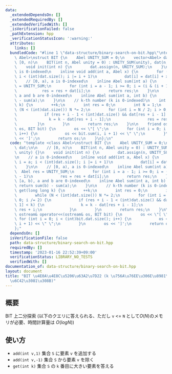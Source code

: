 ```yaml
---
data:
  _extendedDependsOn: []
  _extendedRequiredBy: []
  _extendedVerifiedWith: []
  _isVerificationFailed: false
  _pathExtension: hpp
  _verificationStatusIcon: ':warning:'
  attributes:
    links: []
  bundledCode: "#line 1 \"data-structure/binary-search-on-bit.hpp\"\ntemplate <class\
    \ Abel>\nstruct BIT {\n    Abel UNITY_SUM = 0;\n    vector<Abel> dat;\n\n    //\
    \ [0, n)\n    BIT(int n, Abel unity = 0) : UNITY_SUM(unity), dat(n, unity) {}\n\
    \    void init(int n) {\n        dat.assign(n, UNITY_SUM);\n    }\n\n    // a\
    \ is 0-indexed\n    inline void add(int a, Abel x) {\n        for (int i = a;\
    \ i < (int)dat.size(); i |= i + 1)\n            dat[i] = dat[i] + x;\n    }\n\n\
    \    // [0, a), a is 0-indexed\n    inline Abel sum(int a) {\n        Abel res\
    \ = UNITY_SUM;\n        for (int i = a - 1; i >= 0; i = (i & (i + 1)) - 1)\n \
    \           res = res + dat[i];\n        return res;\n    }\n\n    // [a, b),\
    \ a and b are 0-indexed\n    inline Abel sum(int a, int b) {\n        return sum(b)\
    \ - sum(a);\n    }\n\n    // k-th number (k is 0-indexed)\n    int get(long long\
    \ k) {\n        ++k;\n        int res = 0;\n        int N = 1;\n        while\
    \ (N < (int)dat.size()) N *= 2;\n        for (int i = N / 2; i > 0; i /= 2) {\n\
    \            if (res + i - 1 < (int)dat.size() && dat[res + i - 1] < k) {\n  \
    \              k = k - dat[res + i - 1];\n                res = res + i;\n   \
    \         }\n        }\n        return res;\n    }\n\n    friend ostream& operator<<(ostream&\
    \ os, BIT bit) {\n        os << \"[ \";\n        for (int i = 0; i < (int)bit.dat.size();\
    \ i++) {\n            os << bit.sum(i, i + 1) << \" \";\n        }\n        os\
    \ << ']';\n        return os;\n    }\n};\n"
  code: "template <class Abel>\nstruct BIT {\n    Abel UNITY_SUM = 0;\n    vector<Abel>\
    \ dat;\n\n    // [0, n)\n    BIT(int n, Abel unity = 0) : UNITY_SUM(unity), dat(n,\
    \ unity) {}\n    void init(int n) {\n        dat.assign(n, UNITY_SUM);\n    }\n\
    \n    // a is 0-indexed\n    inline void add(int a, Abel x) {\n        for (int\
    \ i = a; i < (int)dat.size(); i |= i + 1)\n            dat[i] = dat[i] + x;\n\
    \    }\n\n    // [0, a), a is 0-indexed\n    inline Abel sum(int a) {\n      \
    \  Abel res = UNITY_SUM;\n        for (int i = a - 1; i >= 0; i = (i & (i + 1))\
    \ - 1)\n            res = res + dat[i];\n        return res;\n    }\n\n    //\
    \ [a, b), a and b are 0-indexed\n    inline Abel sum(int a, int b) {\n       \
    \ return sum(b) - sum(a);\n    }\n\n    // k-th number (k is 0-indexed)\n    int\
    \ get(long long k) {\n        ++k;\n        int res = 0;\n        int N = 1;\n\
    \        while (N < (int)dat.size()) N *= 2;\n        for (int i = N / 2; i >\
    \ 0; i /= 2) {\n            if (res + i - 1 < (int)dat.size() && dat[res + i -\
    \ 1] < k) {\n                k = k - dat[res + i - 1];\n                res =\
    \ res + i;\n            }\n        }\n        return res;\n    }\n\n    friend\
    \ ostream& operator<<(ostream& os, BIT bit) {\n        os << \"[ \";\n       \
    \ for (int i = 0; i < (int)bit.dat.size(); i++) {\n            os << bit.sum(i,\
    \ i + 1) << \" \";\n        }\n        os << ']';\n        return os;\n    }\n\
    };"
  dependsOn: []
  isVerificationFile: false
  path: data-structure/binary-search-on-bit.hpp
  requiredBy: []
  timestamp: '2023-01-16 22:52:39+09:00'
  verificationStatus: LIBRARY_NO_TESTS
  verifiedWith: []
documentation_of: data-structure/binary-search-on-bit.hpp
layout: document
title: "BIT \u4E0A\u4E8C\u5206\u63A2\u7D22 (k \u756A\u76EE\u306E\u8981\u7D20\u3092\
  \u6C42\u3081\u308B)"
---
```


## 概要

BIT 上二分探索 (以下のクエリに答えられる、ただし `v` <= `N` として$O(N)$のメモリが必要、時間計算量は $O(log N)$)

## 使い方

- `add(int v,1)`  集合 `S` に要素 `v` を追加する
- `add(int v,-1)` 集合 `S` から要素 `v` を除く
- `get(int k)`    集合 `S` の `k` 番目に大きい要素を答える
